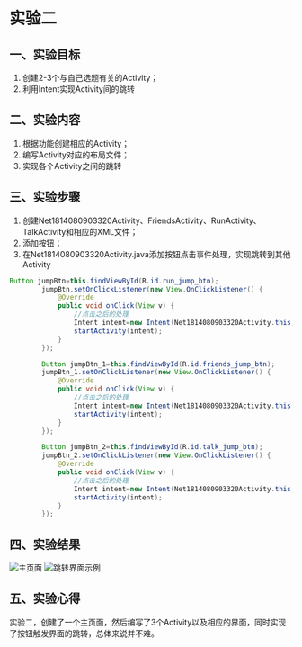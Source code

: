 # 实验二
## 一、实验目标
1. 创建2-3个与自己选题有关的Activity；
2. 利用Intent实现Activity间的跳转

## 二、实验内容
1. 根据功能创建相应的Activity；
2. 编写Activity对应的布局文件；
3. 实现各个Activity之间的跳转

## 三、实验步骤
1. 创建Net1814080903320Activity、FriendsActivity、RunActivity、TalkActivity和相应的XML文件；
2. 添加按钮；
3. 在Net1814080903320Activity.java添加按钮点击事件处理，实现跳转到其他Activity
```java
Button jumpBtn=this.findViewById(R.id.run_jump_btn);
        jumpBtn.setOnClickListener(new View.OnClickListener() {
            @Override
            public void onClick(View v) {
                //点击之后的处理
                Intent intent=new Intent(Net1814080903320Activity.this, edu.hzuapps.androidlabs.net1814080903320.RunActivity.class);
                startActivity(intent);
            }
        });

        Button jumpBtn_1=this.findViewById(R.id.friends_jump_btn);
        jumpBtn_1.setOnClickListener(new View.OnClickListener() {
            @Override
            public void onClick(View v) {
                //点击之后的处理
                Intent intent=new Intent(Net1814080903320Activity.this, edu.hzuapps.androidlabs.net1814080903320.FriendsActivity.class);
                startActivity(intent);
            }
        });

        Button jumpBtn_2=this.findViewById(R.id.talk_jump_btn);
        jumpBtn_2.setOnClickListener(new View.OnClickListener() {
            @Override
            public void onClick(View v) {
                //点击之后的处理
                Intent intent=new Intent(Net1814080903320Activity.this, edu.hzuapps.androidlabs.net1814080903320.TalkActivity.class);
                startActivity(intent);
            }
        });
```

## 四、实验结果
![主页面](https://github.com/taoge183/android-labs-2020/blob/master/students/net1814080903320/主页面.jpg)
![跳转界面示例](https://github.com/taoge183/android-labs-2020/blob/master/students/net1814080903320/交友界面.jpg)

## 五、实验心得
实验二，创建了一个主页面，然后编写了3个Activity以及相应的界面，同时实现了按钮触发界面的跳转，总体来说并不难。
